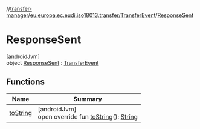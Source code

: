 //[transfer-manager](../../../../index.md)/[eu.europa.ec.eudi.iso18013.transfer](../../index.md)/[TransferEvent](../index.md)/[ResponseSent](index.md)

# ResponseSent

[androidJvm]\
object [ResponseSent](index.md) : [TransferEvent](../index.md)

## Functions

| Name | Summary |
|---|---|
| [toString](to-string.md) | [androidJvm]<br>open override fun [toString](to-string.md)(): [String](https://kotlinlang.org/api/latest/jvm/stdlib/kotlin/-string/index.html) |
